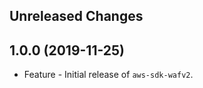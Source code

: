 Unreleased Changes
------------------

1.0.0 (2019-11-25)
------------------

* Feature - Initial release of `aws-sdk-wafv2`.

